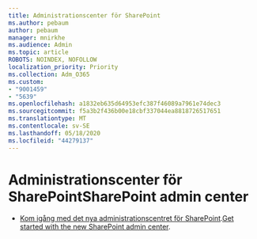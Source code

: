 ```yaml
---
title: Administrationscenter för SharePoint
ms.author: pebaum
author: pebaum
manager: mnirkhe
ms.audience: Admin
ms.topic: article
ROBOTS: NOINDEX, NOFOLLOW
localization_priority: Priority
ms.collection: Adm_O365
ms.custom:
- "9001459"
- "5639"
ms.openlocfilehash: a1832eb635d64953efc387f46089a7961e74dec3
ms.sourcegitcommit: f5a3b2f436b00e18cbf337044ea8818726517651
ms.translationtype: MT
ms.contentlocale: sv-SE
ms.lasthandoff: 05/18/2020
ms.locfileid: "44279137"
---
```

# <a name="sharepoint-admin-center"></a><span data-ttu-id="f1191-102">Administrationscenter för SharePoint</span><span class="sxs-lookup"><span data-stu-id="f1191-102">SharePoint admin center</span></span>

- <span data-ttu-id="f1191-103">[Kom igång med det nya administrationscentret för SharePoint](https://docs.microsoft.com/sharepoint/get-started-new-admin-center).</span><span class="sxs-lookup"><span data-stu-id="f1191-103">[Get started with the new SharePoint admin center](https://docs.microsoft.com/sharepoint/get-started-new-admin-center).</span></span>
